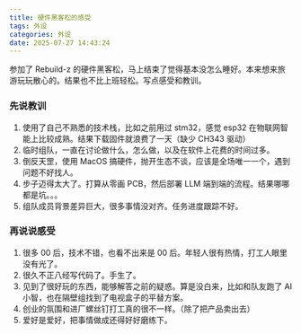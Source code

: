 ```yaml
---
title: 硬件黑客松的感受
tags: 外设
categories: 外设
date: 2025-07-27 14:43:24
---
```


参加了 Rebuild-z 的硬件黑客松，马上结束了觉得基本没怎么睡好。本来想来旅游玩玩散心的。结果也不比上班轻松。写点感受和教训。

 <!--more-->

### 先说教训

1. 使用了自己不熟悉的技术栈，比如之前用过 stm32，感觉 esp32 在物联网智能上比较成熟。结果下载固件就浪费了一天（缺少 CH343 驱动）
2. 临时组队，一直在讨论做什么，怎么做，以及在软件上花费的时间过多。
3. 倒反天罡，使用 MacOS 搞硬件，抛开生态不谈，应该是全场唯一一个，遇到问题不好找人。
4. 步子迈得太大了。打算从零画 PCB，然后部署 LLM 端到端的流程。结果哪哪都是坑。。。
5. 组队成员背景差异巨大，很多事情没对齐。任务进度跟踪不好。

### 再说说感受

1. 很多 00 后，技术不错，也看不出来是 00 后。年轻人很有热情，打工人眼里没有光了。
2. 很久不正八经写代码了。手生了。
3. 见到了很好玩的东西，能够解答之前的疑惑。算是没白来，比如和队友跑了 AI 小智，也在隔壁组找到了电视盒子的平替方案。
4. 创业的氛围和进厂螺丝钉打工真的很不一样。（除了把产品卖出去）
5. 爱好是爱好，把事情做成还得好好磨练下。
